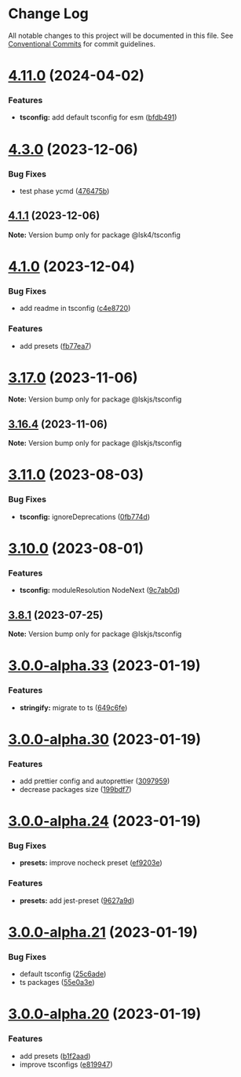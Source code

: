# Change Log

All notable changes to this project will be documented in this file.
See [Conventional Commits](https://conventionalcommits.org) for commit guidelines.

# [4.11.0](https://github.com/lskjs/lskjs/compare/v4.10.2...v4.11.0) (2024-04-02)


### Features

* **tsconfig:** add default tsconfig for esm ([bfdb491](https://github.com/lskjs/lskjs/commit/bfdb491d381658d8182f4f0c5aa245fa29517cee))





# [4.3.0](https://github.com/lskjs/lskjs/compare/v4.2.0...v4.3.0) (2023-12-06)


### Bug Fixes

* test phase ycmd ([476475b](https://github.com/lskjs/lskjs/commit/476475bbeb0289e9e2f4175fbae19bf4af8dc007))





## [4.1.1](https://github.com/lskjs/lskjs/compare/v4.1.0...v4.1.1) (2023-12-06)

**Note:** Version bump only for package @lsk4/tsconfig





# [4.1.0](https://github.com/lskjs/lskjs/compare/v4.0.0-alpha.1...v4.1.0) (2023-12-04)


### Bug Fixes

* add readme in tsconfig ([c4e8720](https://github.com/lskjs/lskjs/commit/c4e87200226c2084a5ebef3a08675ca5a3e73741))


### Features

* add presets ([fb77ea7](https://github.com/lskjs/lskjs/commit/fb77ea7a166945ead62ec5a6771735611fd5a133))





# [3.17.0](https://github.com/lskjs/lskjs/compare/v3.16.3...v3.17.0) (2023-11-06)

**Note:** Version bump only for package @lskjs/tsconfig





## [3.16.4](https://github.com/lskjs/lskjs/compare/v3.16.3...v3.16.4) (2023-11-06)

**Note:** Version bump only for package @lskjs/tsconfig





# [3.11.0](https://github.com/lskjs/lskjs/compare/v3.10.0...v3.11.0) (2023-08-03)


### Bug Fixes

* **tsconfig:** ignoreDeprecations ([0fb774d](https://github.com/lskjs/lskjs/commit/0fb774d8632409d96665f6f3a80d9b4fa9676dab))





# [3.10.0](https://github.com/lskjs/lskjs/compare/v3.9.1...v3.10.0) (2023-08-01)


### Features

* **tsconfig:** moduleResolution NodeNext ([9c7ab0d](https://github.com/lskjs/lskjs/commit/9c7ab0d069e81935796e0e5990120ff49f08e4f1))





## [3.8.1](https://github.com/lskjs/lskjs/compare/v3.8.0...v3.8.1) (2023-07-25)

**Note:** Version bump only for package @lskjs/tsconfig





# [3.0.0-alpha.33](https://github.com/lskjs/lskjs/compare/v3.0.0-alpha.32...v3.0.0-alpha.33) (2023-01-19)


### Features

* **stringify:** migrate to ts ([649c6fe](https://github.com/lskjs/lskjs/commit/649c6fedc824fc4e24380c5d152e5a56b18625fc))





# [3.0.0-alpha.30](https://github.com/lskjs/lskjs/compare/v3.0.0-alpha.24...v3.0.0-alpha.30) (2023-01-19)


### Features

* add prettier config and autoprettier ([3097959](https://github.com/lskjs/lskjs/commit/3097959ad6246a9715ba29e671cdf73d9fc68d5d))
* decrease packages size ([199bdf7](https://github.com/lskjs/lskjs/commit/199bdf74b14a09c9f30a100e88bb3c3ef567d4d8))





# [3.0.0-alpha.24](https://github.com/lskjs/lskjs/compare/v3.0.0-alpha.21...v3.0.0-alpha.24) (2023-01-19)


### Bug Fixes

* **presets:** improve nocheck preset ([ef9203e](https://github.com/lskjs/lskjs/commit/ef9203eac1ce028348386437a0047750eadc152c))


### Features

* **presets:** add jest-preset ([9627a9d](https://github.com/lskjs/lskjs/commit/9627a9d8bc556027bad469790b480458edae559e))





# [3.0.0-alpha.21](https://github.com/lskjs/lskjs/compare/v3.0.0-alpha.20...v3.0.0-alpha.21) (2023-01-19)


### Bug Fixes

* default tsconfig ([25c6ade](https://github.com/lskjs/lskjs/commit/25c6ade824888656b6f55fa5496cf5aed90a0ff8))
* ts packages ([55e0a3e](https://github.com/lskjs/lskjs/commit/55e0a3ed7b49b3275a2a066d8ebec435664420eb))





# [3.0.0-alpha.20](https://github.com/lskjs/lskjs/compare/v3.0.0-alpha.18...v3.0.0-alpha.20) (2023-01-19)


### Features

* add presets ([b1f2aad](https://github.com/lskjs/lskjs/commit/b1f2aad0df1a0bac8ad4be165b1058053d51c20e))
* improve tsconfigs ([e819947](https://github.com/lskjs/lskjs/commit/e819947446471bef2521dd36eca22a67782adc14))
